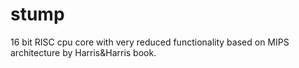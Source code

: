 # stump
16 bit RISC cpu core with very reduced functionality based on MIPS architecture by Harris&Harris book.
